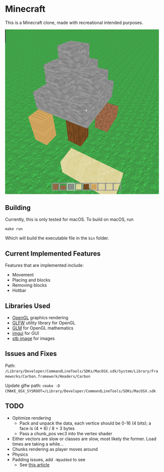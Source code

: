 # Minecraft
This is a Minecraft clone, made with recreational intended purposes.

![Thumbnail Image](res/readme/thumbnail.png)

Building
-----
Currently, this is only tested for macOS. To build on macOS, run
```
make run
```
Which will build the executable file in the `bin` folder.

Current Implemented Features
-----
Features that are implemented include:
* Movement
* Placing and blocks
* Removing blocks
* Hotbar

Libraries Used
-----
* [OpenGL](https://www.opengl.org/) graphics rendering
* [GLFW](https://www.glfw.org/) utility library for OpenGL
* [GLM](https://github.com/g-truc/glm) for OpenGL mathematics
* [imgui](https://github.com/ocornut/imgui) for GUI
* [stb image](https://github.com/nothings/stb/tree/master) for images

Issues and Fixes
-----
Path: `/Library/Developer/CommandLineTools/SDKs/MacOSX.sdk/System/Library/Frameworks/Carbon.framework/Headers/Carbon`

Update glfw path: `cmake -D CMAKE_OSX_SYSROOT=/Library/Developer/CommandLineTools/SDKs/MacOSX.sdk`

TODO
-----
* Optimize rendering
    * Pack and unpack the data, each vertice should be 0-16 (4 bits); a face is (4 * 6) / 8 = 3 bytes
    * Pass a chunk_pos vec3 into the vertex shader
* Either vectors are slow or classes are slow, most likely the former. Load times are taking a while...
* Chunks rendering as player moves around
* Physics
* Padding issues, add `-Wpadded` to see
    * See [this article](http://www.catb.org/esr/structure-packing/#_who_should_read_this)
